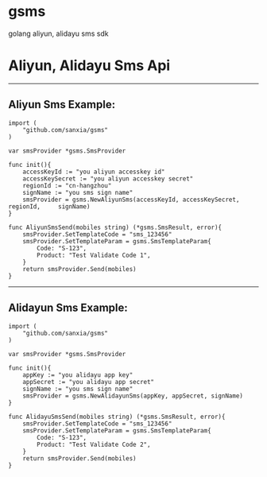 # gsms
golang  aliyun, alidayu sms sdk

Aliyun, Alidayu Sms Api
==========================

--------------------------
Aliyun Sms Example:
--------------------------
```
import (
    "github.com/sanxia/gsms"
)

var smsProvider *gsms.SmsProvider

func init(){
    accessKeyId := "you aliyun accesskey id"
    accessKeySecret := "you aliyun accesskey secret"
    regionId := "cn-hangzhou"
    signName := "you sms sign name"
    smsProvider = gsms.NewAliyunSms(accessKeyId, accessKeySecret, regionId,     signName)
}

func AliyunSmsSend(mobiles string) (*gsms.SmsResult, error){
    smsProvider.SetTemplateCode = "sms_123456"
    smsProvider.SetTemplateParam = gsms.SmsTemplateParam{
        Code: "S-123",
        Product: "Test Validate Code 1",
    }
    return smsProvider.Send(mobiles)
}
```

--------------------------
Alidayun Sms Example:
--------------------------
```
import (
    "github.com/sanxia/gsms"
)

var smsProvider *gsms.SmsProvider

func init(){
    appKey := "you alidayu app key"
    appSecret := "you alidayu app secret"
    signName := "you sms sign name"
    smsProvider = gsms.NewAlidayunSms(appKey, appSecret, signName)
}

func AlidayuSmsSend(mobiles string) (*gsms.SmsResult, error){
    smsProvider.SetTemplateCode = "sms_123456"
    smsProvider.SetTemplateParam = gsms.SmsTemplateParam{
        Code: "S-123",
        Product: "Test Validate Code 2",
    }
    return smsProvider.Send(mobiles)
}
```

